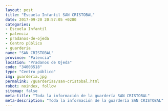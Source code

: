 ```yaml
---
layout: post
title: "Escuela Infantil SAN CRISTOBAL"
date: 2017-09-20 20:57:05 +0200
categories:
- Escuela Infantil
- palencia
- pradanos-de-ojeda
- Centro público
- guarderia
name: "SAN CRISTOBAL"
province: "Palencia"
location: "Pradanos de Ojeda"
code: "34003518"
type: "Centro público"
img: guarderia.jpg
permalink: /guarderias/san-cristobal.html
robot: noindex, follow
sitemap: false
meta-title: "Toda la información de la guardería SAN CRISTOBAL"
meta-description: "Toda la información de la guardería SAN CRISTOBAL"
---
```

